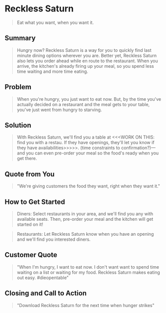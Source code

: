 # Reckless Saturn #
> Eat what you want, when you want it. 

## Summary ##
> Hungry now? Reckless Saturn is a way for you to quickly find last minute dining options wherever you are. Better yet, Reckless Saturn also lets you order ahead while en route to the restaurant. When you arrive, the kitchen's already firing up your meal, so you spend less time waiting and more time eating. 


## Problem ##
> When you're hungry, you just want to eat now. But, by the time you've actually decided on a restaurant and the meal gets to your table, you've just went from hungry to starving.

## Solution ##
> With Reckless Saturn, we'll find you a table at <<<WORK ON THIS: find you with a restau. If they have openings, they'll let you know if they have availabilities>>>>>. (time constraints to confirmation?)— and you can even pre-order your meal so the food's ready when you get there. 

## Quote from You ##
> "We're giving customers the food they want, right when they want it."

## How to Get Started ##
> Diners: Select restaurants in your area, and we'll find you any with available seats. Then, pre-order your meal and the kitchen will get started on it! 

> Restaurants: Let Reckless Saturn know when you have an opening and we'll find you interested diners. 

## Customer Quote ##
> "When I'm hungry, I want to eat now. I don't want want to spend time waiting on a list or waiting for my food. Reckless Saturn makes eating out easy. #dieopentable"

## Closing and Call to Action ##
> "Download Reckless Saturn for the next time when hunger strikes"
